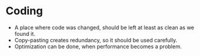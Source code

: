  # Coding
 
 - A place where code was changed, should be left at least as clean as we found it.
 - Copy-pasting creates redundancy, so it should be used carefully.
 - Optimization can be done, when performance becomes a problem.
